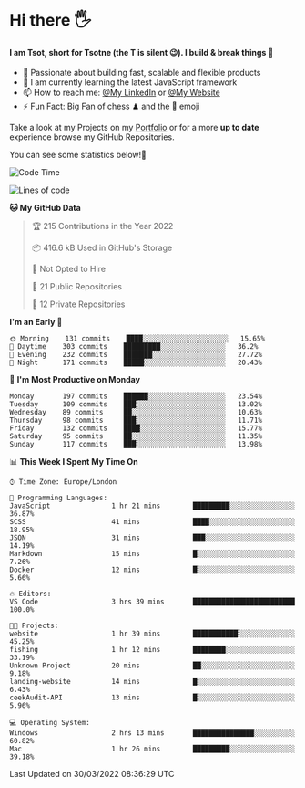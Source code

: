# Hi there :raised_hand_with_fingers_splayed:
#### I am Tsot, short for Tsotne (the T is silent :wink:). I build & break things :space_invader:
- :telescope: Passionate about building fast, scalable and flexible products
- :seedling: I am currently learning the latest JavaScript framework 
- :mailbox: How to reach me: [@My LinkedIn](https://www.linkedin.com/in/tsotne-gvadzabia/) or [@My Website](https://tsotne.co.uk/contact)
- :zap: Fun Fact: Big Fan of chess ♟ and the 👾 emoji

Take a look at my Projects on my [Portfolio](https://tsotne.co.uk/) or for a more **up to date** experience browse my GitHub Repositories.

You can see some statistics below!:space_invader:
<!--START_SECTION:waka-->
![Code Time](http://img.shields.io/badge/Code%20Time-593%20hrs%2015%20mins-blue)

![Lines of code](https://img.shields.io/badge/From%20Hello%20World%20I%27ve%20Written-2%20Million%20lines%20of%20code-blue)

**🐱 My GitHub Data** 

> 🏆 215 Contributions in the Year 2022
 > 
> 📦 416.6 kB Used in GitHub's Storage 
 > 
> 🚫 Not Opted to Hire
 > 
> 📜 21 Public Repositories 
 > 
> 🔑 12 Private Repositories  
 > 
**I'm an Early 🐤** 

```text
🌞 Morning    131 commits    ████░░░░░░░░░░░░░░░░░░░░░   15.65% 
🌆 Daytime    303 commits    █████████░░░░░░░░░░░░░░░░   36.2% 
🌃 Evening    232 commits    ███████░░░░░░░░░░░░░░░░░░   27.72% 
🌙 Night      171 commits    █████░░░░░░░░░░░░░░░░░░░░   20.43%

```
📅 **I'm Most Productive on Monday** 

```text
Monday       197 commits    ██████░░░░░░░░░░░░░░░░░░░   23.54% 
Tuesday      109 commits    ███░░░░░░░░░░░░░░░░░░░░░░   13.02% 
Wednesday    89 commits     ██░░░░░░░░░░░░░░░░░░░░░░░   10.63% 
Thursday     98 commits     ███░░░░░░░░░░░░░░░░░░░░░░   11.71% 
Friday       132 commits    ████░░░░░░░░░░░░░░░░░░░░░   15.77% 
Saturday     95 commits     ██░░░░░░░░░░░░░░░░░░░░░░░   11.35% 
Sunday       117 commits    ███░░░░░░░░░░░░░░░░░░░░░░   13.98%

```


📊 **This Week I Spent My Time On** 

```text
⌚︎ Time Zone: Europe/London

💬 Programming Languages: 
JavaScript               1 hr 21 mins        █████████░░░░░░░░░░░░░░░░   36.87% 
SCSS                     41 mins             ████░░░░░░░░░░░░░░░░░░░░░   18.95% 
JSON                     31 mins             ███░░░░░░░░░░░░░░░░░░░░░░   14.19% 
Markdown                 15 mins             █░░░░░░░░░░░░░░░░░░░░░░░░   7.26% 
Docker                   12 mins             █░░░░░░░░░░░░░░░░░░░░░░░░   5.66%

🔥 Editors: 
VS Code                  3 hrs 39 mins       █████████████████████████   100.0%

🐱‍💻 Projects: 
website                  1 hr 39 mins        ███████████░░░░░░░░░░░░░░   45.25% 
fishing                  1 hr 12 mins        ████████░░░░░░░░░░░░░░░░░   33.19% 
Unknown Project          20 mins             ██░░░░░░░░░░░░░░░░░░░░░░░   9.18% 
landing-website          14 mins             █░░░░░░░░░░░░░░░░░░░░░░░░   6.43% 
ceekAudit-API            13 mins             █░░░░░░░░░░░░░░░░░░░░░░░░   5.96%

💻 Operating System: 
Windows                  2 hrs 13 mins       ███████████████░░░░░░░░░░   60.82% 
Mac                      1 hr 26 mins        █████████░░░░░░░░░░░░░░░░   39.18%

```


 Last Updated on 30/03/2022 08:36:29 UTC
<!--END_SECTION:waka-->
